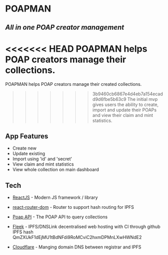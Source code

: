 # POAPMAN
## _All in one POAP creator management_

<<<<<<< HEAD
POAPMAN helps POAP creators manage their collections.
=======
POAPMAN helps POAP creators manage their created collections.
>>>>>>> 3b9460cb6867e4d4eb7a154ecadd9d6fbe5b63c9
The initial mvp gives users the ability to create, import and update their POAPs and view their claim and mint statistics.

## App Features

- Create new
- Update existing
- Import using 'id' and 'secret'
- View claim and mint statistics
- View whole collection on main dashboard

## Tech

- [ReactJS] - Modern JS framework / library
- [react-router-dom] - Router to support hash routing for IPFS
- [Poap API] - The POAP API to query collections
- [Fleek] - IPFS/DNSLink decentralised web hosting with CI through github
  IPFS hash QmZXUkF1dEjMU1tBdNFdi9RoMCviC2hxmDPMnLXwHWNdE2
- [Cloudflare] - Manging domain DNS between registrar and IPFS



   [ReactJS]: <https://reactjs.org/>
   [react-router-dom]: <https://www.npmjs.com/package/react-router-dom>
   [Poap API]: <https://documentation.poap.tech/docs>
   [Cloudflare]: <https://cloudflare.com/>
   [Fleek]: <https://app.fleek.co/>

